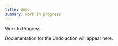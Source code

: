 ```yaml
---
title: Undo
summary: work in progress
---
```


Work In Progress

Documentation for the Undo action will appear here.